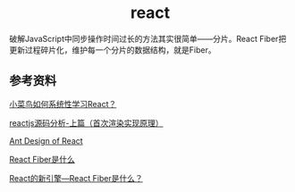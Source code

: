 <h1 align="center"> react </h1>

破解JavaScript中同步操作时间过长的方法其实很简单——分片。React Fiber把更新过程碎片化，维护每一个分片的数据结构，就是Fiber。

参考资料
-

<a href="https://www.zhihu.com/question/38725566" target="_blank">小菜鸟如何系统性学习React？</a>

<a href="https://github.com/purplebamboo/blog/issues/2" target="_blank">reactjs源码分析-上篇（首次渲染实现原理）</a>

<a href="https://ant.design/docs/react/introduce" target="_blank">Ant Design of React
</a>

<a href="https://blog.csdn.net/cengjingcanghai123/article/details/70141536" target="_blank">React Fiber是什么
</a>


<a href="http://www.infoq.com/cn/articles/what-the-new-engine-of-react" target="_blank">React的新引擎—React Fiber是什么？
</a>